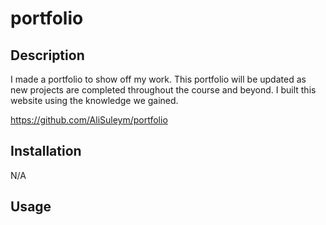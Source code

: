 # portfolio


## Description

 I made a portfolio to show off my work. This portfolio will be updated as new projects are completed throughout the course and beyond. I built this website using the knowledge we gained.
 
 https://github.com/AliSuleym/portfolio
 

## Installation

N/A

## Usage




 
